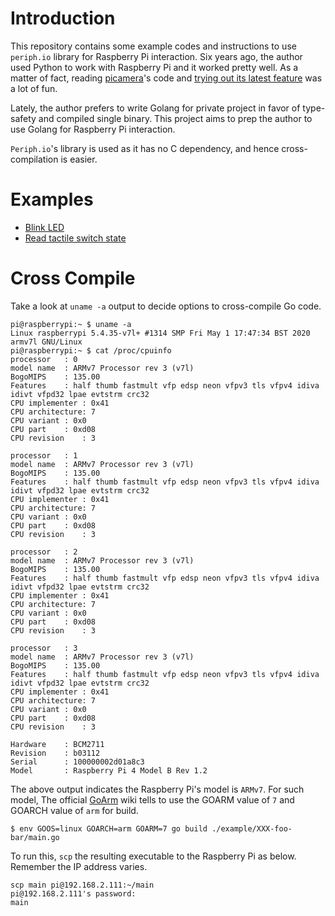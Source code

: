 # Introduction
This repository contains some example codes and instructions to use `periph.io` library for Raspberry Pi interaction.
Six years ago, the author used Python to work with Raspberry Pi and it worked pretty well.
As a matter of fact, reading [picamera](https://github.com/waveform80/picamera)'s code and [trying out its latest feature](https://blog.oklahome.net/2014/11/trying-out-picameras-overlay-function.html) was a lot of fun.

Lately, the author prefers to write Golang for private project in favor of type-safety and compiled single binary.
This project aims to prep the author to use Golang for Raspberry Pi interaction.

`Periph.io`'s library is used as it has no C dependency, and hence cross-compilation is easier.

# Examples
- [Blink LED](https://github.com/oklahomer/go-raspi-training/tree/master/example/001-blink-led)
- [Read tactile switch state](https://github.com/oklahomer/go-raspi-training/tree/master/example/002-read-tactile-switch)

# Cross Compile
Take a look at `uname -a` output to decide options to cross-compile Go code.
```
pi@raspberrypi:~ $ uname -a
Linux raspberrypi 5.4.35-v7l+ #1314 SMP Fri May 1 17:47:34 BST 2020 armv7l GNU/Linux
pi@raspberrypi:~ $ cat /proc/cpuinfo
processor	: 0
model name	: ARMv7 Processor rev 3 (v7l)
BogoMIPS	: 135.00
Features	: half thumb fastmult vfp edsp neon vfpv3 tls vfpv4 idiva idivt vfpd32 lpae evtstrm crc32 
CPU implementer	: 0x41
CPU architecture: 7
CPU variant	: 0x0
CPU part	: 0xd08
CPU revision	: 3

processor	: 1
model name	: ARMv7 Processor rev 3 (v7l)
BogoMIPS	: 135.00
Features	: half thumb fastmult vfp edsp neon vfpv3 tls vfpv4 idiva idivt vfpd32 lpae evtstrm crc32 
CPU implementer	: 0x41
CPU architecture: 7
CPU variant	: 0x0
CPU part	: 0xd08
CPU revision	: 3

processor	: 2
model name	: ARMv7 Processor rev 3 (v7l)
BogoMIPS	: 135.00
Features	: half thumb fastmult vfp edsp neon vfpv3 tls vfpv4 idiva idivt vfpd32 lpae evtstrm crc32 
CPU implementer	: 0x41
CPU architecture: 7
CPU variant	: 0x0
CPU part	: 0xd08
CPU revision	: 3

processor	: 3
model name	: ARMv7 Processor rev 3 (v7l)
BogoMIPS	: 135.00
Features	: half thumb fastmult vfp edsp neon vfpv3 tls vfpv4 idiva idivt vfpd32 lpae evtstrm crc32 
CPU implementer	: 0x41
CPU architecture: 7
CPU variant	: 0x0
CPU part	: 0xd08
CPU revision	: 3

Hardware	: BCM2711
Revision	: b03112
Serial		: 100000002d01a8c3
Model		: Raspberry Pi 4 Model B Rev 1.2
```

The above output indicates the Raspberry Pi's model is `ARMv7`.
For such model, The official [GoArm](https://github.com/golang/go/wiki/GoArm) wiki tells to use the GOARM value of `7` and GOARCH value of `arm` for build.
```
$ env GOOS=linux GOARCH=arm GOARM=7 go build ./example/XXX-foo-bar/main.go
```

To run this, `scp` the resulting executable to the Raspberry Pi as below.
Remember the IP address varies.
```
scp main pi@192.168.2.111:~/main
pi@192.168.2.111's password: 
main
```
